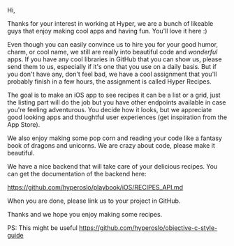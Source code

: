 Hi,

Thanks for your interest in working at Hyper, we are a bunch of likeable guys that enjoy making cool apps and having fun. You'll love it here :)

Even though you can easily convince us to hire you for your good humor, charm, or cool name, we still are really into beautiful code and *wonderful* apps. If you have any cool libraries in GitHub that you can show us, please send them to us, especially if it's one that you use on a daily basis. But if you don't have any, don't feel bad, we have a cool assignment that you'll probably finish in a few hours, the assignment is called Hyper Recipes.

The goal is to make an iOS app to see recipes it can be a list or a grid, just the listing part will do the job but you have other endpoints available in case you're feeling adventurous. You decide how it looks, but we appreciate good looking apps and thoughtful user experiences (get inspiration from the App Store).

We also enjoy making some pop corn and reading your code like a fantasy book of dragons and unicorns. We are crazy about code, please make it beautiful.

We have a nice backend that will take care of your delicious recipes. You can get the documentation of the backend here:

https://github.com/hyperoslo/playbook/iOS/RECIPES_API.md

When you are done, please link us to your project in GitHub.

Thanks and we hope you enjoy making some recipes.

PS: This might be useful https://github.com/hyperoslo/objective-c-style-guide
